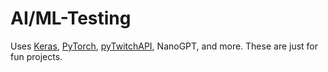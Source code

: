 # AI/ML-Testing

Uses [Keras](https://www.tensorflow.org/api_docs/python/tf/keras), [PyTorch](https://pytorch.org/), [pyTwitchAPI](https://github.com/Teekeks/pyTwitchAPI), NanoGPT, and more. These are just for fun projects.
